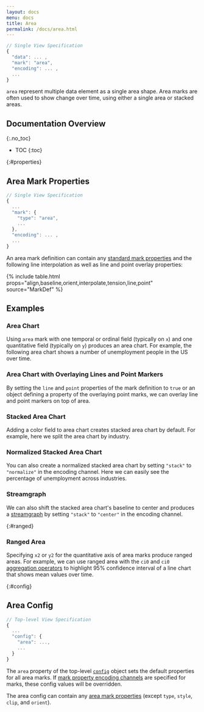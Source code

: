 ```yaml
---
layout: docs
menu: docs
title: Area
permalink: /docs/area.html
---
```


```js
// Single View Specification
{
  "data": ... ,
  "mark": "area",
  "encoding": ... ,
  ...
}
```

`area` represent multiple data element as a single area shape. Area marks are often used to show change over time, using either a single area or stacked areas.

## Documentation Overview

{:.no_toc}

<!-- prettier-ignore -->
- TOC
{:toc}

{:#properties}

## Area Mark Properties

```js
// Single View Specification
{
  ...
  "mark": {
    "type": "area",
    ...
  },
  "encoding": ... ,
  ...
}
```

An area mark definition can contain any [standard mark properties](mark.html#mark-def) and the following line interpolation as well as line and point overlay properties:

{% include table.html props="align,baseline,orient,interpolate,tension,line,point" source="MarkDef" %}

## Examples

### Area Chart

Using `area` mark with one temporal or ordinal field (typically on `x`) and one quantitative field (typically on `y`) produces an area chart. For example, the following area chart shows a number of unemployment people in the US over time.

<span class="vl-example" data-name="area"></span>

### Area Chart with Overlaying Lines and Point Markers

By setting the `line` and `point` properties of the mark definition to `true` or an object defining a property of the overlaying point marks, we can overlay line and point markers on top of area.

<span class="vl-example" data-name="area_overlay"></span>

### Stacked Area Chart

Adding a color field to area chart creates stacked area chart by default. For example, here we split the area chart by industry.

<span class="vl-example" data-name="stacked_area"></span>

### Normalized Stacked Area Chart

You can also create a normalized stacked area chart by setting `"stack"` to `"normalize"` in the encoding channel. Here we can easily see the percentage of unemployment across industries.

<span class="vl-example" data-name="stacked_area_normalize"></span>

### Streamgraph

We can also shift the stacked area chart's baseline to center and produces a [streamgraph](https://datavizcatalogue.com/methods/stream_graph.html) by setting `"stack"` to `"center"` in the encoding channel.

<span class="vl-example" data-name="stacked_area_stream"></span>

{:#ranged}

### Ranged Area

Specifying `x2` or `y2` for the quantitative axis of area marks produce ranged areas. For example, we can use ranged area with the `ci0` and `ci0` [aggregation operators](aggregate.html#ops) to highlight 95% confidence interval of a line chart that shows mean values over time.

<span class="vl-example" data-name="area_temperature_range"></span>

{:#config}

## Area Config

```js
// Top-level View Specification
{
  ...
  "config": {
    "area": ...,
    ...
  }
}
```

The `area` property of the top-level [`config`](config.html) object sets the default properties for all area marks. If [mark property encoding channels](encoding.html#mark-prop) are specified for marks, these config values will be overridden.

The area config can contain any [area mark properties](#properties) (except `type`, `style`, `clip`, and `orient`).
